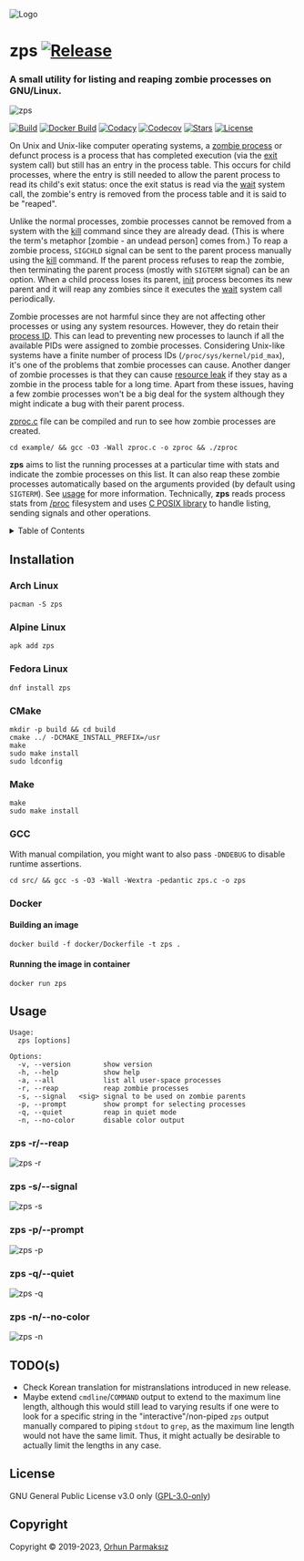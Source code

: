 ![Logo](https://user-images.githubusercontent.com/24392180/66733887-b52b4780-ee69-11e9-86ee-ab04caf98287.png)

# zps [![Release](https://img.shields.io/github/release/orhun/zps.svg?color=590000&style=flat-square)](https://github.com/orhun/zps/releases)

### A small utility for listing and reaping zombie processes on GNU/Linux.

![zps](assets/demo-top.gif)

[![Build](https://img.shields.io/github/actions/workflow/status/orhun/zps/ci.yml?color=black&style=flat-square)](https://github.com/orhun/zps/actions?query=workflow%3A%22Continuous+Integration%22)
[![Docker Build](https://img.shields.io/github/actions/workflow/status/orhun/zps/docker.yml?color=black&style=flat-square&label=docker)](https://github.com/orhun/zps/actions?query=workflow%3A%22Docker+Automated+Builds%22)
[![Codacy](https://img.shields.io/codacy/grade/3d40a551806b4c788befba6d2920675b.svg?color=black&style=flat-square)](https://www.codacy.com/manual/orhun/zps?utm_source=github.com&utm_medium=referral&utm_content=orhun/zps&utm_campaign=Badge_Grade)
[![Codecov](https://img.shields.io/codecov/c/github/orhun/zps?color=black&style=flat-square)](https://codecov.io/gh/orhun/zps)
[![Stars](https://img.shields.io/github/stars/orhun/zps.svg?color=590000&style=flat-square)](https://github.com/orhun/zps/stargazers) [![License](https://img.shields.io/github/license/orhun/zps.svg?color=590000&style=flat-square)](./LICENSE)

On Unix and Unix-like computer operating systems, a [zombie process](https://en.wikipedia.org/wiki/Zombie_process) or defunct process is a process that has completed execution (via the [exit](<https://en.wikipedia.org/wiki/Exit_(system_call)>) system call) but still has an entry in the process table. This occurs for child processes, where the entry is still needed to allow the parent process to read its child's exit status: once the exit status is read via the [wait](<https://en.wikipedia.org/wiki/Wait_(system_call)>) system call, the zombie's entry is removed from the process table and it is said to be "reaped".

Unlike the normal processes, zombie processes cannot be removed from a system with the [kill](<https://en.wikipedia.org/wiki/Kill_(command)>) command since they are already dead. (This is where the term's metaphor [zombie - an undead person] comes from.) To reap a zombie process, `SIGCHLD` signal can be sent to the parent process manually using the [kill](<https://en.wikipedia.org/wiki/Kill_(command)>) command. If the parent process refuses to reap the zombie, then terminating the parent process (mostly with `SIGTERM` signal) can be an option. When a child process loses its parent, [init](https://en.wikipedia.org/wiki/Init) process becomes its new parent and it will reap any zombies since it executes the [wait](<https://en.wikipedia.org/wiki/Wait_(system_call)>) system call periodically.

Zombie processes are not harmful since they are not affecting other processes or using any system resources. However, they do retain their [process ID](https://en.wikipedia.org/wiki/Process_identifier). This can lead to preventing new processes to launch if all the available PIDs were assigned to zombie processes. Considering Unix-like systems have a finite number of process IDs (`/proc/sys/kernel/pid_max`), it's one of the problems that zombie processes can cause. Another danger of zombie processes is that they can cause [resource leak](https://en.wikipedia.org/wiki/Resource_leak) if they stay as a zombie in the process table for a long time. Apart from these issues, having a few zombie processes won't be a big deal for the system although they might indicate a bug with their parent process.

[zproc.c](https://github.com/orhun/zps/blob/master/example/zproc.c) file can be compiled and run to see how zombie processes are created.

```
cd example/ && gcc -O3 -Wall zproc.c -o zproc && ./zproc
```

**zps** aims to list the running processes at a particular time with stats and indicate the zombie processes on this list. It can also reap these zombie processes automatically based on the arguments provided (by default using `SIGTERM`). See [usage](https://github.com/orhun/zps#usage) for more information.
Technically, **zps** reads process stats from [/proc](https://www.tldp.org/LDP/Linux-Filesystem-Hierarchy/html/proc.html) filesystem and uses [C POSIX library](https://en.wikipedia.org/wiki/C_POSIX_library) to handle listing, sending signals and other operations.

<details>
  <summary>Table of Contents</summary>

<!-- vim-markdown-toc GFM -->

- [Installation](#installation)
  - [Arch Linux](#arch-linux)
  - [Alpine Linux](#alpine-linux)
  - [Fedora Linux](#fedora-linux)
  - [CMake](#cmake)
  - [Make](#make)
  - [GCC](#gcc)
  - [Docker](#docker)
    - [Building an image](#building-an-image)
    - [Running the image in container](#running-the-image-in-container)
- [Usage](#usage)
  - [zps -r](#zps--r--reap)
  - [zps -s](#zps--s--signal)
  - [zps -p](#zps--p--prompt)
  - [zps -q](#zps--q--quiet)
  - [zps -n](#zps--n--no-color)
- [TODO(s)](#todos)
- [License](#license)
- [Copyright](#copyright)

<!-- vim-markdown-toc -->

</details>

## Installation

### Arch Linux

```
pacman -S zps
```

### Alpine Linux

```
apk add zps
```

### Fedora Linux

```
dnf install zps
```

### CMake

```
mkdir -p build && cd build
cmake ../ -DCMAKE_INSTALL_PREFIX=/usr
make
sudo make install
sudo ldconfig
```

### Make

```
make
sudo make install
```

### GCC

With manual compilation, you might want to also pass
`-DNDEBUG` to disable runtime assertions.

```
cd src/ && gcc -s -O3 -Wall -Wextra -pedantic zps.c -o zps
```

### Docker

#### Building an image

```
docker build -f docker/Dockerfile -t zps .
```

#### Running the image in container

```
docker run zps
```

## Usage

```
Usage:
  zps [options]

Options:
  -v, --version        show version
  -h, --help           show help
  -a, --all            list all user-space processes
  -r, --reap           reap zombie processes
  -s, --signal   <sig> signal to be used on zombie parents
  -p, --prompt         show prompt for selecting processes
  -q, --quiet          reap in quiet mode
  -n, --no-color       disable color output
```

### zps -r/--reap

![zps -r](assets/demo-reap.gif)

### zps -s/--signal

![zps -s](assets/demo-signal.gif)

### zps -p/--prompt

![zps -p](assets/demo-prompt.gif)

### zps -q/--quiet

![zps -q](assets/demo-quiet.gif)

### zps -n/--no-color

![zps -n](assets/demo-no-color.gif)

## TODO(s)

- Check Korean translation for mistranslations introduced in new release.
- Maybe extend `cmdline`/`COMMAND` output to extend to the maximum line length,
although this would still lead to varying results if one were to look for
a specific string in the "interactive"/non-piped `zps` output manually
compared to piping `stdout` to `grep`, as the maximum line length would
not have the same limit. Thus, it might actually be desirable to actually
limit the lengths in any case.

## License

GNU General Public License v3.0 only ([GPL-3.0-only](https://www.gnu.org/licenses/gpl.txt))

## Copyright

Copyright © 2019-2023, [Orhun Parmaksız](mailto:orhunparmaksiz@gmail.com)
